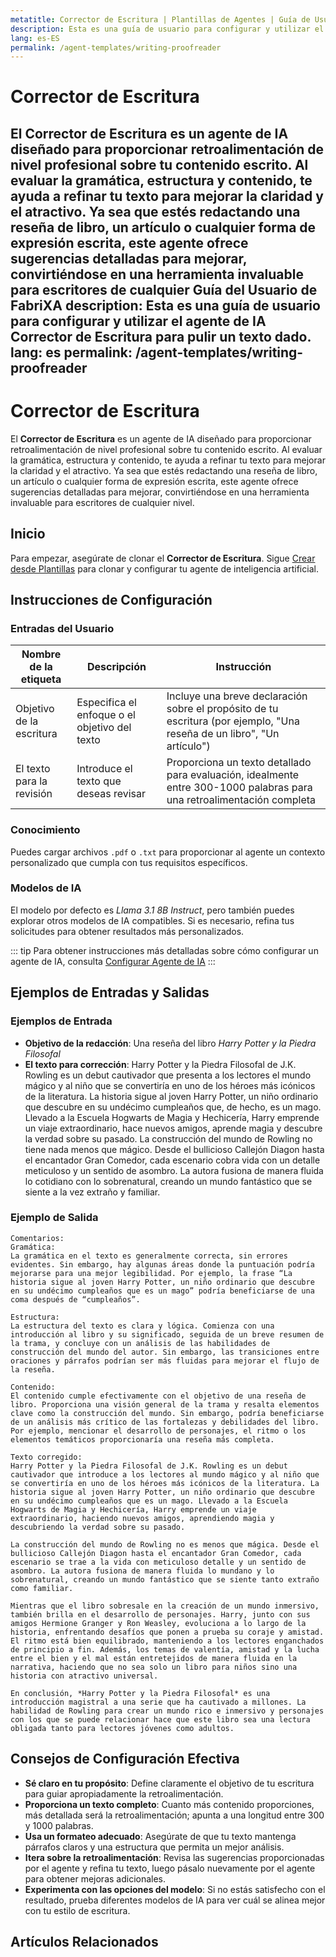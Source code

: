 ```yaml
---
metatitle: Corrector de Escritura | Plantillas de Agentes | Guía de Usuario de FabriXAI
description: Esta es una guía de usuario para configurar y utilizar el agente de IA Corrector de Escritura para pulir un texto dado.
lang: es-ES
permalink: /agent-templates/writing-proofreader
---
```


# Corrector de Escritura

El **Corrector de Escritura** es un agente de IA diseñado para proporcionar retroalimentación de nivel profesional sobre tu contenido escrito. Al evaluar la gramática, estructura y contenido, te ayuda a refinar tu texto para mejorar la claridad y el atractivo. Ya sea que estés redactando una reseña de libro, un artículo o cualquier forma de expresión escrita, este agente ofrece sugerencias detalladas para mejorar, convirtiéndose en una herramienta invaluable para escritores de cualquier Guía del Usuario de FabriXA
description: Esta es una guía de usuario para configurar y utilizar el agente de IA Corrector de Escritura para pulir un texto dado.
lang: es
permalink: /agent-templates/writing-proofreader
---

# Corrector de Escritura

El **Corrector de Escritura** es un agente de IA diseñado para proporcionar retroalimentación de nivel profesional sobre tu contenido escrito. Al evaluar la gramática, estructura y contenido, te ayuda a refinar tu texto para mejorar la claridad y el atractivo. Ya sea que estés redactando una reseña de libro, un artículo o cualquier forma de expresión escrita, este agente ofrece sugerencias detalladas para mejorar, convirtiéndose en una herramienta invaluable para escritores de cualquier nivel.

## Inicio

Para empezar, asegúrate de clonar el **Corrector de Escritura**. Sigue [Crear desde Plantillas](/es-us/create-from-templates/) para clonar y configurar tu agente de inteligencia artificial.

## Instrucciones de Configuración

### Entradas del Usuario

| Nombre de la etiqueta         | Descripción                                      | Instrucción                                                                                       |
| ----------------------------- | ------------------------------------------------ | -------------------------------------------------------------------------------------------------- |
| Objetivo de la escritura      | Especifica el enfoque o el objetivo del texto     | Incluye una breve declaración sobre el propósito de tu escritura (por ejemplo, "Una reseña de un libro", "Un artículo") |
| El texto para la revisión     | Introduce el texto que deseas revisar            | Proporciona un texto detallado para evaluación, idealmente entre 300-1000 palabras para una retroalimentación completa |

### Conocimiento

Puedes cargar archivos `.pdf` o `.txt` para proporcionar al agente un contexto personalizado que cumpla con tus requisitos específicos.

### Modelos de IA

El modelo por defecto es *Llama 3.1 8B Instruct*, pero también puedes explorar otros modelos de IA compatibles. Si es necesario, refina tus solicitudes para obtener resultados más personalizados.

::: tip
Para obtener instrucciones más detalladas sobre cómo configurar un agente de IA, consulta [Configurar Agente de IA](/es-us/configurar-ai-agent/)
:::

## Ejemplos de Entradas y Salidas

### Ejemplos de Entrada

- **Objetivo de la redacción**: Una reseña del libro *Harry Potter y la Piedra Filosofal*
- **El texto para corrección**: Harry Potter y la Piedra Filosofal de J.K. Rowling es un debut cautivador que presenta a los lectores el mundo mágico y al niño que se convertiría en uno de los héroes más icónicos de la literatura. La historia sigue al joven Harry Potter, un niño ordinario que descubre en su undécimo cumpleaños que, de hecho, es un mago. Llevado a la Escuela Hogwarts de Magia y Hechicería, Harry emprende un viaje extraordinario, hace nuevos amigos, aprende magia y descubre la verdad sobre su pasado. La construcción del mundo de Rowling no tiene nada menos que mágico. Desde el bullicioso Callejón Diagon hasta el encantador Gran Comedor, cada escenario cobra vida con un detalle meticuloso y un sentido de asombro. La autora fusiona de manera fluida lo cotidiano con lo sobrenatural, creando un mundo fantástico que se siente a la vez extraño y familiar.

### Ejemplo de Salida

```
Comentarios:
Gramática:
La gramática en el texto es generalmente correcta, sin errores evidentes. Sin embargo, hay algunas áreas donde la puntuación podría mejorarse para una mejor legibilidad. Por ejemplo, la frase “La historia sigue al joven Harry Potter, un niño ordinario que descubre en su undécimo cumpleaños que es un mago” podría beneficiarse de una coma después de “cumpleaños”.

Estructura:
La estructura del texto es clara y lógica. Comienza con una introducción al libro y su significado, seguida de un breve resumen de la trama, y concluye con un análisis de las habilidades de construcción del mundo del autor. Sin embargo, las transiciones entre oraciones y párrafos podrían ser más fluidas para mejorar el flujo de la reseña.

Contenido:
El contenido cumple efectivamente con el objetivo de una reseña de libro. Proporciona una visión general de la trama y resalta elementos clave como la construcción del mundo. Sin embargo, podría beneficiarse de un análisis más crítico de las fortalezas y debilidades del libro. Por ejemplo, mencionar el desarrollo de personajes, el ritmo o los elementos temáticos proporcionaría una reseña más completa.

Texto corregido:
Harry Potter y la Piedra Filosofal de J.K. Rowling es un debut cautivador que introduce a los lectores al mundo mágico y al niño que se convertiría en uno de los héroes más icónicos de la literatura. La historia sigue al joven Harry Potter, un niño ordinario que descubre en su undécimo cumpleaños que es un mago. Llevado a la Escuela Hogwarts de Magia y Hechicería, Harry emprende un viaje extraordinario, haciendo nuevos amigos, aprendiendo magia y descubriendo la verdad sobre su pasado.

La construcción del mundo de Rowling no es menos que mágica. Desde el bullicioso Callejón Diagon hasta el encantador Gran Comedor, cada escenario se trae a la vida con meticuloso detalle y un sentido de asombro. La autora fusiona de manera fluida lo mundano y lo sobrenatural, creando un mundo fantástico que se siente tanto extraño como familiar.

Mientras que el libro sobresale en la creación de un mundo inmersivo, también brilla en el desarrollo de personajes. Harry, junto con sus amigos Hermione Granger y Ron Weasley, evoluciona a lo largo de la historia, enfrentando desafíos que ponen a prueba su coraje y amistad. El ritmo está bien equilibrado, manteniendo a los lectores enganchados de principio a fin. Además, los temas de valentía, amistad y la lucha entre el bien y el mal están entretejidos de manera fluida en la narrativa, haciendo que no sea solo un libro para niños sino una historia con atractivo universal.

En conclusión, *Harry Potter y la Piedra Filosofal* es una introducción magistral a una serie que ha cautivado a millones. La habilidad de Rowling para crear un mundo rico e inmersivo y personajes con los que se puede relacionar hace que este libro sea una lectura obligada tanto para lectores jóvenes como adultos.
```

## Consejos de Configuración Efectiva

- **Sé claro en tu propósito**: Define claramente el objetivo de tu escritura para guiar apropiadamente la retroalimentación.
- **Proporciona un texto completo**: Cuanto más contenido proporciones, más detallada será la retroalimentación; apunta a una longitud entre 300 y 1000 palabras.
- **Usa un formateo adecuado**: Asegúrate de que tu texto mantenga párrafos claros y una estructura que permita un mejor análisis.
- **Itera sobre la retroalimentación**: Revisa las sugerencias proporcionadas por el agente y refina tu texto, luego pásalo nuevamente por el agente para obtener mejoras adicionales.
- **Experimenta con las opciones del modelo**: Si no estás satisfecho con el resultado, prueba diferentes modelos de IA para ver cuál se alinea mejor con tu estilo de escritura.

## Artículos Relacionados
